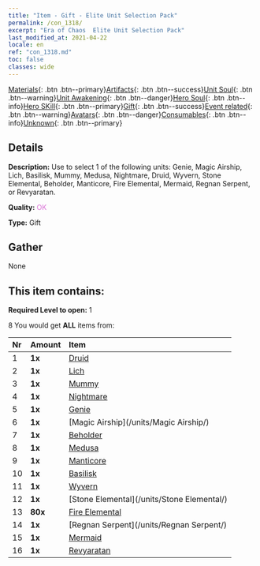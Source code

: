 ```yaml
---
title: "Item - Gift - Elite Unit Selection Pack"
permalink: /con_1318/
excerpt: "Era of Chaos  Elite Unit Selection Pack"
last_modified_at: 2021-04-22
locale: en
ref: "con_1318.md"
toc: false
classes: wide
---
```

 [Materials](/Items/){: .btn .btn--primary}[Artifacts](/Items/Artifacts/){: .btn .btn--success}[Unit Soul](/Items/UnitSoul/){: .btn .btn--warning}[Unit Awakening](/Items/UnitAwakening/){: .btn .btn--danger}[Hero Soul](/Items/HeroSoul/){: .btn .btn--info}[Hero SKill](/Items/HeroSkill/){: .btn .btn--primary}[Gift](/Items/Gift/){: .btn .btn--success}[Event related](/Items/Events/){: .btn .btn--warning}[Avatars](/Items/Avatars/){: .btn .btn--danger}[Consumables](/Items/Consumables/){: .btn .btn--info}[Unknown](/Items/Unknown/){: .btn .btn--primary}

## Details
 **Description:** Use to select 1 of the following units: Genie, Magic Airship, Lich, Basilisk, Mummy, Medusa, Nightmare, Druid, Wyvern, Stone Elemental, Beholder, Manticore, Fire Elemental, Mermaid, Regnan Serpent, or Revyaratan.

 **Quality:** <span style="color: #DA70D6">OK</span>

 **Type:** Gift

## Gather

  None

## This item contains:

 **Required Level to open:** 1

 8 You would get **ALL** items  from:

  | Nr | Amount |     Item    |
  |:---|:-------|:------------|
  | 1 |  **1x** | [Druid](/units/Druid/) |  | 
  | 2 |  **1x** | [Lich](/units/Lich/) |  | 
  | 3 |  **1x** | [Mummy](/units/Mummy/) |  | 
  | 4 |  **1x** | [Nightmare](/units/Nightmare/) |  | 
  | 5 |  **1x** | [Genie](/units/Genie/) |  | 
  | 6 |  **1x** | [Magic Airship](/units/Magic Airship/) |  | 
  | 7 |  **1x** | [Beholder](/units/Beholder/) |  | 
  | 8 |  **1x** | [Medusa](/units/Medusa/) |  | 
  | 9 |  **1x** | [Manticore](/units/Manticore/) |  | 
  | 10 |  **1x** | [Basilisk](/units/Basilisk/) |  | 
  | 11 |  **1x** | [Wyvern](/units/Wyvern/) |  | 
  | 12 |  **1x** | [Stone Elemental](/units/Stone Elemental/) |  | 
  | 13 |  **80x** | [Fire Elemental](/Items/unt_265/) |  | 
  | 14 |  **1x** | [Regnan Serpent](/units/Regnan Serpent/) |  | 
  | 15 |  **1x** | [Mermaid](/units/Mermaid/) |  | 
  | 16 |  **1x** | [Revyaratan](/units/Revyaratan/) |  | 
